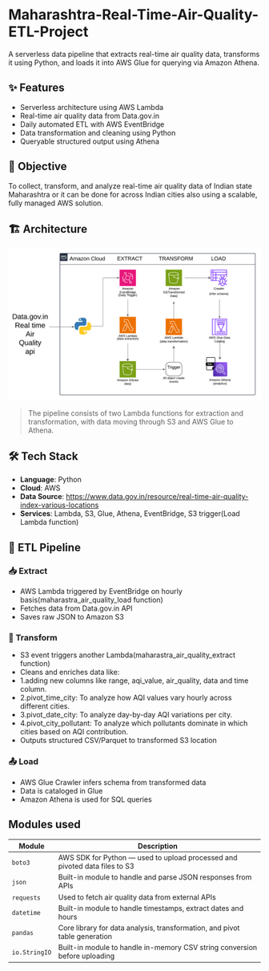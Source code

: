 # Maharashtra-Real-Time-Air-Quality-ETL-Project
A serverless data pipeline that extracts real-time air quality data, transforms it using Python, and loads it into AWS Glue for querying via Amazon Athena.

## ✨ Features
- Serverless architecture using AWS Lambda
- Real-time air quality data from Data.gov.in
- Daily automated ETL with AWS EventBridge
- Data transformation and cleaning using Python
- Queryable structured output using Athena


## 🎯 Objective
To collect, transform, and analyze real-time air quality data of Indian state Maharashtra or it can be done for across Indian cities also using a scalable, fully managed AWS solution.


## 🏗️ Architecture

![ETL Architecture](./aqi_project.png)

> The pipeline consists of two Lambda functions for extraction and transformation, with data moving through S3 and AWS Glue to Athena.

## 🛠️ Tech Stack
- **Language**: Python
- **Cloud**: AWS
- **Data Source**:  https://www.data.gov.in/resource/real-time-air-quality-index-various-locations
- **Services**: Lambda, S3, Glue, Athena, EventBridge, S3 trigger(Load Lambda function)

## 🔁 ETL Pipeline

### 📥 Extract
- AWS Lambda triggered by EventBridge on hourly basis(maharastra_air_quality_load function)
- Fetches data from Data.gov.in API
- Saves raw JSON to Amazon S3

### 🔧 Transform
- S3 event triggers another Lambda(maharastra_air_quality_extract function)
- Cleans and enriches data like:
-  1.adding new columns like range, aqi_value, air_quality, data and time column.
-  2.pivot_time_city: To analyze how AQI values vary hourly across different cities.
-  3.pivot_date_city: To analyze day-by-day AQI variations per city.
-  4.pivot_city_pollutant: To analyze which pollutants dominate in which cities based on AQI contribution.
- Outputs structured CSV/Parquet to transformed S3 location

### 📤 Load
- AWS Glue Crawler infers schema from transformed data
- Data is cataloged in Glue
- Amazon Athena is used for SQL queries

## Modules used

| Module        | Description                                                                |
| ------------- | -------------------------------------------------------------------------- |
| `boto3`       | AWS SDK for Python — used to upload processed and pivoted data files to S3 |
| `json`        | Built-in module to handle and parse JSON responses from APIs               |
| `requests`    | Used to fetch air quality data from external APIs                          |
| `datetime`    | Built-in module to handle timestamps, extract dates and hours              |
| `pandas`      | Core library for data analysis, transformation, and pivot table generation |
| `io.StringIO` | Built-in module to handle in-memory CSV string conversion before uploading |




